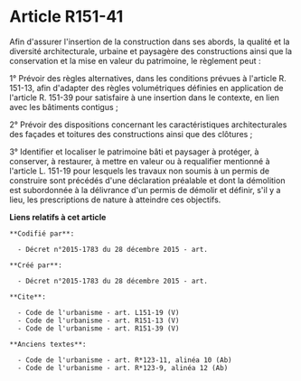 # Article R151-41

Afin d'assurer l'insertion de la construction dans ses abords, la qualité et la diversité architecturale, urbaine et
paysagère des constructions ainsi que la conservation et la mise en valeur du patrimoine, le règlement peut : 

1° Prévoir des règles alternatives, dans les conditions prévues à l'article R. 151-13, afin d'adapter des règles
volumétriques définies en application de l'article R. 151-39 pour satisfaire à une insertion dans le contexte, en lien avec
les bâtiments contigus ; 

2° Prévoir des dispositions concernant les caractéristiques architecturales des façades et toitures des constructions ainsi
que des clôtures ; 

3° Identifier et localiser le patrimoine bâti et paysager à protéger, à conserver, à restaurer, à mettre en valeur ou à
requalifier mentionné à l'article L. 151-19 pour lesquels les travaux non soumis à un permis de construire sont précédés
d'une déclaration préalable et dont la démolition est subordonnée à la délivrance d'un permis de démolir et définir, s'il y a
lieu, les prescriptions de nature à atteindre ces objectifs.

**Liens relatifs à cet article**

	**Codifié par**:

	  - Décret n°2015-1783 du 28 décembre 2015 - art.

	**Créé par**:

	  - Décret n°2015-1783 du 28 décembre 2015 - art.

	**Cite**:

	  - Code de l'urbanisme - art. L151-19 (V)
	  - Code de l'urbanisme - art. R151-13 (V)
	  - Code de l'urbanisme - art. R151-39 (V)

	**Anciens textes**:

	  - Code de l'urbanisme - art. R*123-11, alinéa 10 (Ab)
	  - Code de l'urbanisme - art. R*123-9, alinéa 12 (Ab)
